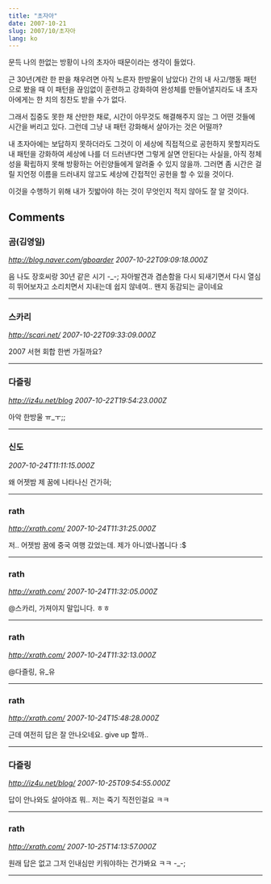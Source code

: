 ```yaml
---
title: "초자아"
date: 2007-10-21
slug: 2007/10/초자아
lang: ko
---
```


문득 나의 한없는 방황이 나의 초자아 때문이라는 생각이 들었다. 

근 30년(계란 한 판을 채우려면 아직 노른자 한방울이 남았다) 간의 내 사고/행동 패턴으로 봤을 때 
이 패턴을 끊임없이 훈련하고 강화하여 완성체를 만들어낼지라도 내 초자아에게는 한 치의 칭찬도 받을 수가 없다. 

그래서 집중도 못한 채 산만한 채로, 시간이 아무것도 해결해주지 않는 그 어떤 것들에 시간을 버리고 있다. 
그런데 그냥 내 패턴 강화해서 살아가는 것은 어떨까? 

내 초자아에는 보답하지 못하더라도 
그것이 이 세상에 직접적으로 공헌하지 못할지라도 
내 패턴을 강화하여 세상에 나를 더 드러낸다면 
그렇게 살면 안된다는 사실을, 아직 정체성을 확립하지 못해 방황하는 어린양들에게 알려줄 수 있지 않을까.
그러면 좀 시간은 걸릴 지언정 이름을 드러내지 않고도 세상에 간접적인 공헌을 할 수 있을 것이다.

이것을 수행하기 위해 내가 짓밟아야 하는 것이 무엇인지 
적지 않아도 잘 알 것이다.

## Comments

### 곰(김영일)
*http://blog.naver.com/gboarder*
*2007-10-22T09:09:18.000Z*

음 나도 장호씨랑 30년 같은 시기 -_-; 자아발견과 겸손함을 다시 되새기면서 다시 열심히 뛰어보자고 소리치면서 지내는데 쉽지 않네여.. 왠지 동감되는 글이네요

---

### 스카리
*http://scari.net/*
*2007-10-22T09:33:09.000Z*

2007 서현 회합 한번 가질까요?

---

### 다즐링
*http://iz4u.net/blog*
*2007-10-22T19:54:23.000Z*

아악 한방울 ㅠ_ㅜ;;

---

### 신도
*2007-10-24T11:11:15.000Z*

왜 어젯밤 제 꿈에 나타나신 건가혀;

---

### rath
*http://xrath.com/*
*2007-10-24T11:31:25.000Z*

저.. 어젯밤 꿈에 중국 여행 갔었는데. 제가 아니였나봅니다 :$

---

### rath
*http://xrath.com/*
*2007-10-24T11:32:05.000Z*

@스카리, 가져야지 말입니다. ㅎㅎ

---

### rath
*http://xrath.com/*
*2007-10-24T11:32:13.000Z*

@다즐링, 유_유

---

### rath
*http://xrath.com/*
*2007-10-24T15:48:28.000Z*

근데 여전히 답은 잘 안나오네요. give up 할까..

---

### 다즐링
*http://iz4u.net/blog/*
*2007-10-25T09:54:55.000Z*

답이 안나와도 살아야죠 뭐.. 저는 죽기 직전인걸요 ㅋㅋ

---

### rath
*http://xrath.com/*
*2007-10-25T14:13:57.000Z*

원래 답은 없고 그저 인내심만 키워야하는 건가봐요 ㅋㅋ -_-;

---

